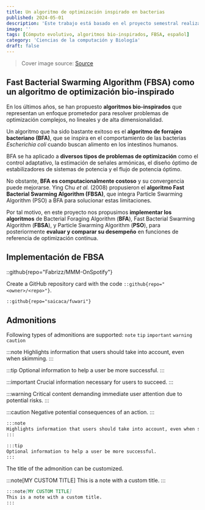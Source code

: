 ```yaml
---
title: Un algoritmo de optimización inspirado en bacterias
published: 2024-05-01
description: 'Este trabajo está basado en el proyecto semestral realizado por mí, Paulina Martín, y Carlos Desideiro en el semestre 2024-1 (enero a junio del 2024) para la materia de Cómputo Evolutivo impartida por M. en C. Oscar Hernández Constantino. Esta entrada se centra en el algoritmo de optimización inspirado en bacterias *Escherichia coli* propuesto por Ying Chu *et al.* (2008)'
image: ''
tags: [Cómputo evolutivo, algoritmos bio-inspirados, FBSA, español]
category: 'Ciencias de la computación y Biología'
draft: false 
---
```


> Cover image source: [Source]("cdc-7tgIlnxj2bM-unsplash.jpg")

## Fast Bacterial Swarming Algorithm (FBSA) como un algoritmo de optimización bio-inspirado

En los últimos años, se han propuesto **algoritmos bio-inspirados** que representan un enfoque prometedor para resolver problemas de optimización complejos, no lineales y de alta dimensionalidad. 

Un algoritmo que ha sido bastante exitoso es el **algoritmo de forrajeo bacteriano (BFA)**, que se inspira en el comportamiento de las bacterias *Escherichia coli* cuando buscan alimento en los intestinos humanos.

BFA se ha aplicado a **diversos tipos de problemas de optimización** como el control adaptativo, la estimación de señales armónicas, el diseño óptimo de estabilizadores de sistemas de potencia y el flujo de potencia óptimo.

No obstante, **BFA es computacionalmente costoso** y su convergencia puede mejorarse. Ying Chu *et al.* (2008) propusieron el **algoritmo Fast Bacterial Swarming Algorithm (FBSA)**, que integra Particle Swarming Algorithm (PSO) a BFA para solucionar estas limitaciones. 

Por tal motivo, en este proyecto nos propusimos **implementar los algoritmos** de Bacterial Foraging Algorithm (**BFA**), Fast Bacterial Swarming Algorithm (**FBSA**), y Particle Swarming Algorithm (**PSO**), para posteriormente **evaluar y comparar su desempeño** en funciones de referencia de optimización continua.

## Implementación de FBSA

::github{repo="Fabrizz/MMM-OnSpotify"}

Create a GitHub repository card with the code `::github{repo="<owner>/<repo>"}`.

```markdown
::github{repo="saicaca/fuwari"}
```

## Admonitions

Following types of admonitions are supported: `note` `tip` `important` `warning` `caution`

:::note
Highlights information that users should take into account, even when skimming.
:::

:::tip
Optional information to help a user be more successful.
:::

:::important
Crucial information necessary for users to succeed.
:::

:::warning
Critical content demanding immediate user attention due to potential risks.
:::

:::caution
Negative potential consequences of an action.
:::

```markdown
:::note
Highlights information that users should take into account, even when skimming.
:::

:::tip
Optional information to help a user be more successful.
:::
```

The title of the admonition can be customized.

:::note[MY CUSTOM TITLE]
This is a note with a custom title.
:::

```markdown
:::note[MY CUSTOM TITLE]
This is a note with a custom title.
:::
```